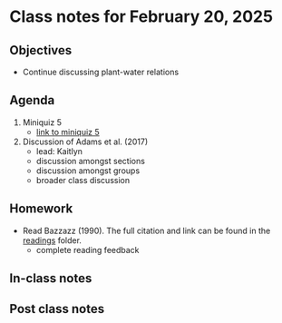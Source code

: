 # Class notes for February 20, 2025

## Objectives
- Continue discussing plant-water relations

## Agenda
1. Miniquiz 5
	- [link to miniquiz 5](../miniquizzes/miniquiz5_02.13.2025.pdf)
2. Discussion of Adams et al. (2017)
	- lead: Kaitlyn
	- discussion amongst sections
	- discussion amongst groups
	- broader class discussion

## Homework
- Read Bazzazz (1990). The full citation and link can be found in the 
[readings](../readings) folder.
	- complete reading feedback

## In-class notes

## Post class notes